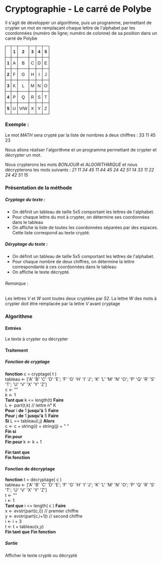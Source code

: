 # Cryptographie - Le carré de Polybe
Il s'agit de développer un algorithme, puis un programme, permettant de crypter un mot en remplaçant chaque lettre de l'alphabet par les coordonnées (numéro de ligne; numéro de colonne) de sa position dans un carré de Polybe
<style type="text/css">
.tg  {border-collapse:collapse;border-spacing:0;}
.tg td{font-family:Arial, sans-serif;font-size:14px;padding:10px 5px;border-style:solid;border-width:1px;overflow:hidden;word-break:normal;}
.tg th{font-family:Arial, sans-serif;font-size:14px;font-weight:normal;padding:10px 5px;border-style:solid;border-width:1px;overflow:hidden;word-break:normal;}
.tg .tg-s6z2{text-align:center}
.tg .tg-hgcj{font-weight:bold;text-align:center}
@media screen and (max-width: 767px) {.tg {width: auto !important;}.tg col {width: auto !important;}.tg-wrap {overflow-x: auto;-webkit-overflow-scrolling: touch;}}</style>
<div class="tg-wrap"><table class="tg">
  <tr>
    <th class="tg-s6z2"></th>
    <th class="tg-hgcj">1</th>
    <th class="tg-hgcj">2</th>
    <th class="tg-hgcj">3</th>
    <th class="tg-hgcj">4</th>
    <th class="tg-hgcj">5</th>
  </tr>
  <tr>
    <td class="tg-hgcj">1</td>
    <td class="tg-s6z2">A</td>
    <td class="tg-s6z2">B</td>
    <td class="tg-s6z2">C</td>
    <td class="tg-s6z2">D<br></td>
    <td class="tg-s6z2">E</td>
  </tr>
  <tr>
    <td class="tg-hgcj">2</td>
    <td class="tg-s6z2">F</td>
    <td class="tg-s6z2">G</td>
    <td class="tg-s6z2">H</td>
    <td class="tg-s6z2">I</td>
    <td class="tg-s6z2">J</td>
  </tr>
  <tr>
    <td class="tg-hgcj">3</td>
    <td class="tg-s6z2">K</td>
    <td class="tg-s6z2">L<br></td>
    <td class="tg-s6z2">M</td>
    <td class="tg-s6z2">N</td>
    <td class="tg-s6z2">O</td>
  </tr>
  <tr>
    <td class="tg-hgcj">4</td>
    <td class="tg-s6z2">P</td>
    <td class="tg-s6z2">Q</td>
    <td class="tg-s6z2">R</td>
    <td class="tg-s6z2">S</td>
    <td class="tg-s6z2">T</td>
  </tr>
  <tr>
    <td class="tg-hgcj">5</td>
    <td class="tg-s6z2">U</td>
    <td class="tg-s6z2">V/W</td>
    <td class="tg-s6z2">X</td>
    <td class="tg-s6z2">Y</td>
    <td class="tg-s6z2">Z</td>
  </tr>
</table></div>

### Exemple :
Le mot *MATH* sera crypté par la liste de nombres à deux chiffres : 33 11 45 23

Nous allons réaliser l'algorithme et un programme permettant de crypter et décrypter un mot.

Nous crypterons les mots *BONJOUR* et *ALGORITHMIQUE* et nous décrypterons les mots suivants : *21 11 34 45 11 44 45 24 42 51 14* *33 11 22 24 42 51 15*

### Présentation de la méthode
##### Cryptage du texte :
- On définit un tableau de taille 5x5 comportant les lettres de l'alphabet.
- Pour chaque lettre du mot à crypter, on détermine ses coordonnées dans le tableau
- On affiche la liste de toutes les coordonnées séparées par des espaces. Cette liste correspond au texte crypté.
##### Déryptage du texte :
- On définit un tableau de taille 5x5 comportant les lettres de l'alphabet.
- Pour chaque nombre de deux chiffres, on détermine la lettre correspondante à ces coordonnées dans le tableau
- On affiche le texte décrypté.

###### Remarque :
Les lettres *V* et *W* sont toutes deux cryptées par *52*. La lettre *W* des mots à crypter doit être remplacée par la lettre *V* avant cryptage


### Algorithme

#### Entrées
Le texte à crypter ou décrypter

#### Traitement
##### Fonction de cryptage

**fonction** c = cryptage( t )
<br>
tableau ← ['A' 'B' 'C' 'D' 'E';
          'F' 'G' 'H' 'I' 'J';
          'K' 'L' 'M' 'N' 'O';
          'P' 'Q' 'R' 'S' 'T';
          'U' 'V' 'X' 'Y' 'Z']
<br>
c ← ""
<br>
k ← 1
<br>
**Tant que** k <= length(t) **Faire**
<br>
L ← part(t,k) // lettre n° K
<br>
**Pour** i **de** 1 **jusqu'à** 5 **Faire**
<br>
**Pour** j **de** 1 **jusqu'à** 5 **Faire**
<br>
**Si** L == tableau(i,j) **Alors**
<br>
c ← c + string(i) + string(j) + " "
<br>
**Fin si**
<br>
**Fin pour**
<br>
**Fin pour**
k ← k + 1
<br>
<br>
**Fin tant que**
<br>
**Fin fonction**

#### Fonction de décryptage

**fonction** t = décryptage( c )
<br>
tableau ← ['A' 'B' 'C' 'D' 'E';
          'F' 'G' 'H' 'I' 'J';
          'K' 'L' 'M' 'N' 'O';
          'P' 'Q' 'R' 'S' 'T';
          'U' 'V' 'X' 'Y' 'Z']
<br>
t ← ""
<br>
i ← 1
<br>
**Tant que** i <= length( c ) **Faire**
<br>
x ← evstr(part(c,i)) // premier chiffre
<br>
y ← evstr(part(c,i+1)) // second chiffre
<br>
i ← i + 3
<br>
t ← t + tableau(x,y)
<br>
**Fin tant que**
**Fin fonction**
##### Sortie

Afficher le texte crypté ou décrypté

